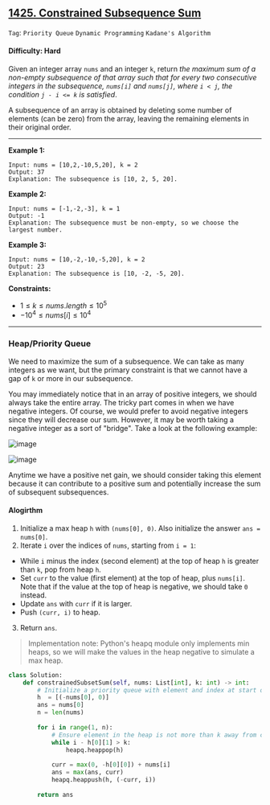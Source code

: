 ## [1425. Constrained Subsequence Sum](https://leetcode.com/problems/constrained-subsequence-sum)

```Tag```: ```Priority Queue``` ```Dynamic Programming``` ```Kadane's Algorithm```

#### Difficulty: Hard

Given an integer array ```nums``` and an integer ```k```, return _the maximum sum of a non-empty subsequence of that array such that for every two consecutive integers in the subsequence, ```nums[i]``` and ```nums[j]```, where ```i < j```, the condition ```j - i <= k``` is satisfied_.

A subsequence of an array is obtained by deleting some number of elements (can be zero) from the array, leaving the remaining elements in their original order.

---

__Example 1:__
```
Input: nums = [10,2,-10,5,20], k = 2
Output: 37
Explanation: The subsequence is [10, 2, 5, 20].
```

__Example 2:__
```
Input: nums = [-1,-2,-3], k = 1
Output: -1
Explanation: The subsequence must be non-empty, so we choose the largest number.
```

__Example 3:__
```
Input: nums = [10,-2,-10,-5,20], k = 2
Output: 23
Explanation: The subsequence is [10, -2, -5, 20].
```

__Constraints:__

- $1 \le k \le nums.length \le 10^5$
- $-10^4 \le nums[i] \le 10^4$

---

### Heap/Priority Queue

We need to maximize the sum of a subsequence. We can take as many integers as we want, but the primary constraint is that we cannot have a gap of ```k``` or more in our subsequence.

You may immediately notice that in an array of positive integers, we should always take the entire array. The tricky part comes in when we have negative integers. Of course, we would prefer to avoid negative integers since they will decrease our sum. However, it may be worth taking a negative integer as a sort of "bridge". Take a look at the following example:

![image](https://leetcode.com/problems/constrained-subsequence-sum/Figures/1425/1.png)

![image](https://leetcode.com/problems/constrained-subsequence-sum/Figures/1425/2.png)

Anytime we have a positive net gain, we should consider taking this element because it can contribute to a positive sum and potentially increase the sum of subsequent subsequences.

#### Alogirthm

1. Initialize a max heap ```h``` with ```(nums[0], 0)```. Also initialize the answer ```ans = nums[0]```.
2. Iterate ```i``` over the indices of ```nums```, starting from ```i = 1```:
  - While ```i``` minus the index (second element) at the top of heap ```h``` is greater than ```k```, pop from heap ```h```.
  - Set ```curr``` to the value (first element) at the top of heap, plus ```nums[i]```. Note that if the value at the top of heap is negative, we should take ```0``` instead.
  - Update ```ans``` with ```curr``` if it is larger.
  - Push ```(curr, i)``` to heap.
3. Return ```ans```.

> Implementation note: Python's heapq module only implements min heaps, so we will make the values in the heap negative to simulate a max heap.

```Python
class Solution:
    def constrainedSubsetSum(self, nums: List[int], k: int) -> int:
        # Initialize a priority queue with element and index at start of array
        h  = [(-nums[0], 0)]
        ans = nums[0]
        n = len(nums)
        
        for i in range(1, n):
            # Ensure element in the heap is not more than k away from current index
            while i - h[0][1] > k:
                heapq.heappop(h)
            
            curr = max(0, -h[0][0]) + nums[i]
            ans = max(ans, curr)
            heapq.heappush(h, (-curr, i))
        
        return ans
```
